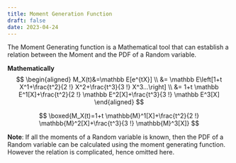 ```yaml
---
title: Moment Generation Function
draft: false
date: 2023-04-24
---
```


The Moment Generating function is a Mathematical tool that can establish a relation between the Moment and the PDF of a Random variable. 

**Mathematically** 
$$
\begin{aligned}
M_X(t)&=\mathbb  E[e^{tX}]
\\
&= \mathbb E\left[1+t X^1+\frac{t^2}{2 !} X^2+\frac{t^3}{3 !} X^3...\right]
\\ 
&= 1+t \mathbb E^1[X]+\frac{t^2}{2 !} \mathbb E^2[X]+\frac{t^3}{3 !} \mathbb E^3[X]
\end{aligned}
$$


$$
\boxed{M_X(t)=1+t \mathbb{M}^1[X]+\frac{t^2}{2 !} \mathbb{M}^2[X]+\frac{t^3}{3 !} \mathbb{M}^3[X]}
$$

**Note**: If all the moments of a Random variable is known, then the PDF of a Random variable can be calculated using the moment generating function. However the relation is complicated, hence omitted here. 



